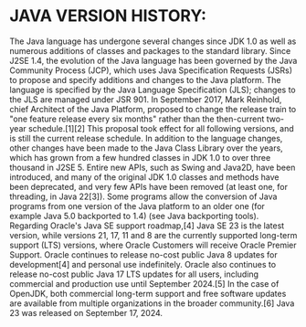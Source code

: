 # JAVA VERSION HISTORY:
The Java language has undergone several changes since JDK 1.0 as well as numerous additions 
of classes and packages to the standard library. Since J2SE 1.4, the evolution of the Java 
language has been governed by the Java Community Process (JCP), which uses Java Specification Requests (JSRs) to propose and specify additions and changes to the Java platform. The language is specified by the Java Language Specification (JLS); changes to the JLS are managed under JSR 901. In September 2017, Mark Reinhold, chief Architect of the Java Platform, proposed to change the release train to "one feature release every six months" rather than the then-current two-year schedule.[1][2] This proposal took effect for all following versions, and is still the current release schedule.
In addition to the language changes, other changes have been made to the Java Class Library over the years, which has grown from a few hundred classes in JDK 1.0 to over three thousand in J2SE 5. Entire new APIs, such as Swing and Java2D, have been introduced, and many of the original JDK 1.0 classes and methods have been deprecated, and very few APIs have been removed (at least one, for threading, in Java 22[3]). Some programs allow the conversion of Java programs from one version of the Java platform to an older one (for example Java 5.0 backported to 1.4) (see Java backporting tools).
Regarding Oracle's Java SE support roadmap,[4] Java SE 23 is the latest version, while versions 21, 17, 11 and 8 are the currently supported long-term support (LTS) versions, where Oracle Customers will receive Oracle Premier Support. Oracle continues to release no-cost public Java 8 updates for development[4] and personal use indefinitely. Oracle also continues to release no-cost public Java 17 LTS updates for all users, including commercial and production use until September 2024.[5]
In the case of OpenJDK, both commercial long-term support and free software updates are available from multiple organizations in the broader community.[6]
Java 23 was released on September 17, 2024.



